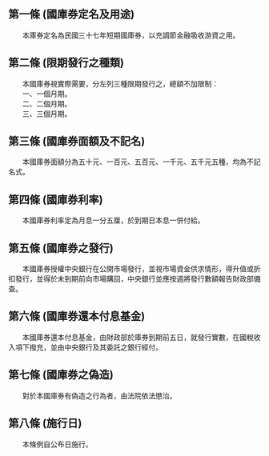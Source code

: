 第一條 (國庫券定名及用途)
-------------------------
　　本庫券定名為民國三十七年短期國庫券，以充調節金融吸收游資之用。  


第二條 (限期發行之種類)
-----------------------
　　本國庫券視實際需要，分左列三種限期發行之，總額不加限制：  
　　一、一個月期。  
　　二、二個月期。  
　　三、三個月期。  


第三條 (國庫券面額及不記名)
---------------------------
　　本國庫券面額分為五十元、一百元、五百元、一千元、五千元五種，均為不記名式。  


第四條 (國庫券利率)
-------------------
　　本國庫券利率定為月息一分五厘，於到期日本息一併付給。  


第五條 (國庫券之發行)
---------------------
　　本國庫券授權中央銀行在公開市場發行，並視市場資金供求情形，得升值或折扣發行，並得於未到期前向市場購回，中央銀行並應按週將發行數額報告財政部備查。  


第六條 (國庫券還本付息基金)
---------------------------
　　本國庫券還本付息基金，由財政部於庫券到期前五日，就發行實數，在國稅收入項下撥充，並由中央銀行及其委託之銀行經付。  


第七條 (國庫券之偽造)
---------------------
　　對於本國庫券有偽造之行為者，由法院依法懲治。  


第八條 (施行日)
---------------
　　本條例自公布日施行。